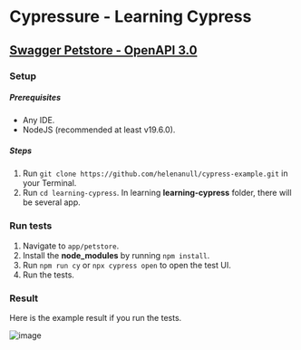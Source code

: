 # Cypressure - Learning Cypress

## [Swagger Petstore - OpenAPI 3.0](https://petstore3.swagger.io/)

### Setup

##### Prerequisites

- Any IDE.
- NodeJS (recommended at least v19.6.0).

##### Steps

1. Run `git clone https://github.com/helenanull/cypress-example.git` in your Terminal.
2. Run `cd learning-cypress`. In learning **learning-cypress** folder, there will be several app.

### Run tests

1. Navigate to `app/petstore`.
2. Install the **node_modules** by running `npm install`.
3. Run `npm run cy` or `npx cypress open` to open the test UI.
4. Run the tests.

### Result
Here is the example result if you run the tests.

![image](https://user-images.githubusercontent.com/36465150/232238672-842c445a-6405-42c6-8cd2-a87513116e0f.png)
